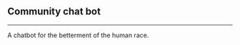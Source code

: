 Community chat bot
---------------------------------
---------------------------------

A chatbot for the betterment of the human race.